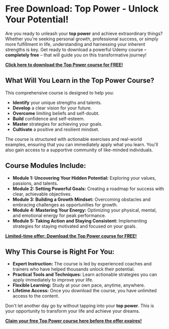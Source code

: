 # Free Download: Top Power - Unlock Your Potential!

Are you ready to unleash your **top power** and achieve extraordinary things? Whether you're seeking personal growth, professional success, or simply more fulfillment in life, understanding and harnessing your inherent strengths is key. Get ready to download a powerful Udemy course – **completely free** – that will guide you on this transformative journey!

[**Click here to download the Top Power course for FREE!**](https://udemywork.com/top-power)

## What Will You Learn in the Top Power Course?

This comprehensive course is designed to help you:

*   **Identify** your unique strengths and talents.
*   **Develop** a clear vision for your future.
*   **Overcome** limiting beliefs and self-doubt.
*   **Build** confidence and self-esteem.
*   **Master** strategies for achieving your goals.
*   **Cultivate** a positive and resilient mindset.

The course is structured with actionable exercises and real-world examples, ensuring that you can immediately apply what you learn. You'll also gain access to a supportive community of like-minded individuals.

## Course Modules Include:

*   **Module 1: Uncovering Your Hidden Potential:** Exploring your values, passions, and talents.
*   **Module 2: Setting Powerful Goals:** Creating a roadmap for success with clear, achievable objectives.
*   **Module 3: Building a Growth Mindset:** Overcoming obstacles and embracing challenges as opportunities for growth.
*   **Module 4: Mastering Your Energy:** Optimizing your physical, mental, and emotional energy for peak performance.
*   **Module 5: Taking Action and Staying Consistent:** Implementing strategies for staying motivated and focused on your goals.

[**Limited-time offer: Download the Top Power course for FREE!**](https://udemywork.com/top-power)

## Why This Course is Right For You:

*   **Expert Instruction:** The course is led by experienced coaches and trainers who have helped thousands unlock their potential.
*   **Practical Tools and Techniques:** Learn actionable strategies you can apply immediately to improve your life.
*   **Flexible Learning:** Study at your own pace, anytime, anywhere.
*   **Lifetime Access:** Once you download the course, you have unlimited access to the content.

Don't let another day go by without tapping into your **top power**. This is your opportunity to transform your life and achieve your dreams.

[**Claim your free Top Power course here before the offer expires!**](https://udemywork.com/top-power)

